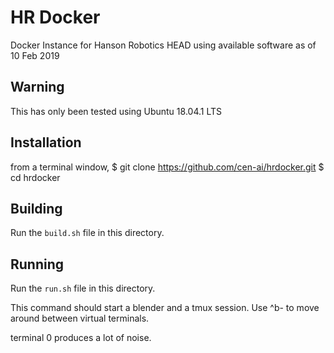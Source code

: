 HR Docker 
=========

Docker Instance for Hanson Robotics HEAD using available software as of 10 Feb 2019

## Warning
This has only been tested using Ubuntu 18.04.1 LTS

## Installation

from a terminal window, 
$ git clone https://github.com/cen-ai/hrdocker.git
$ cd hrdocker

## Building

Run the `build.sh` file in this directory.  

## Running

Run the `run.sh` file in this directory.  

This command should start a blender and a tmux session.  Use ^b-<number>
to move around between virtual terminals. 

terminal 0 produces a lot of noise.

